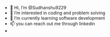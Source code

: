 - 👋 Hi, I’m @Sudhanshu9229 
- 👀 I’m interested in coding and problem solving 
- 🌱 I’m currently learning software development
- 📫 you can reach out me through linkedin
- 

<!---
Sudhanshu9229/Sudhanshu9229 is a ✨ special ✨ repository because its `README.md` (this file) appears on your GitHub profile.
You can click the Preview link to take a look at your changes.
--->
